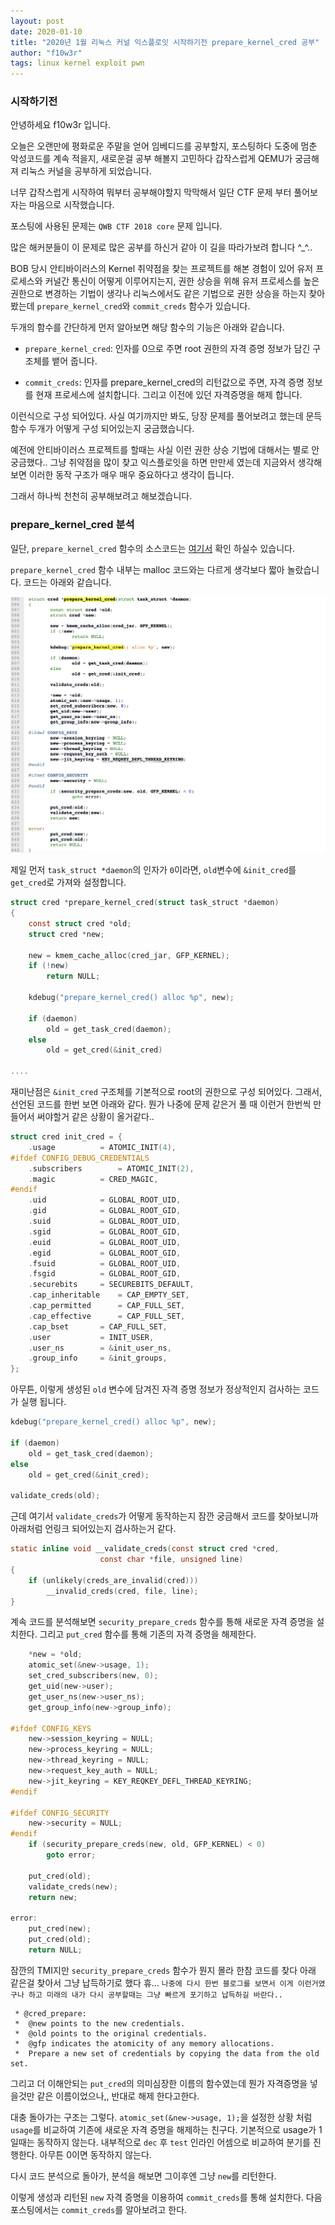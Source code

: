 ```yaml
---
layout: post
date: 2020-01-10
title: "2020년 1월 리눅스 커널 익스플로잇 시작하기전 prepare_kernel_cred 공부"
author: "f10w3r"
tags: linux kernel exploit pwn
---
```


### 시작하기전

안녕하세요 f10w3r 입니다.

오늘은 오랜만에 평화로운 주말을 얻어 임베디드를 공부할지, 포스팅하다 도중에 멈춘 악성코드를 계속 적을지, 새로운걸 공부 해볼지 고민하다 갑작스럽게 QEMU가 궁금해져 리눅스 커널을 공부하게 되었습니다.

너무 갑작스럽게 시작하여 뭐부터 공부해야할지 막막해서 일단 CTF 문제 부터 풀어보자는 마음으로 시작했습니다.

포스팅에 사용된 문제는 `QWB CTF 2018 core` 문제 입니다.

많은 해커분들이 이 문제로 많은 공부를 하신거 같아 이 길을 따라가보려 합니다 ^_^..

BOB 당시 안티바이러스의 Kernel 취약점을 찾는 프로젝트를 해본 경험이 있어 유저 프로세스와 커널간 통신이 어떻게 이루어지는지, 권한 상승을 위해 유저 프로세스를 높은 권한으로 변경하는 기법이 생각나 리눅스에서도 같은 기법으로 권한 상승을 하는지 찾아봤는데 `prepare_kernel_cred`와 `commit_creds` 함수가 있습니다.

두개의 함수를 간단하게 먼저 알아보면 해당 함수의 기능은 아래와 같습니다.

- `prepare_kernel_cred`: 인자를 0으로 주면 root 권한의 자격 증명 정보가 담긴 구조체를 뱉어 줍니다.

- `commit_creds`: 인자를 prepare_kernel_cred의 리턴값으로 주면, 자격 증명 정보를 현재 프로세스에 설치합니다. 그리고 이전에 있던 자격증명을 해제 합니다. 

이런식으로 구성 되어있다. 사실 여기까지만 봐도, 당장 문제를 풀어보려고 했는데 문득 함수 두개가 어떻게 구성 되어있는지 궁금했습니다.

예전에 안티바이러스 프로젝트를 할때는 사실 이런 권한 상승 기법에 대해서는 별로 안궁금했다.. 그냥 취약점을 많이 찾고 익스플로잇을 하면 만만세 였는데 지금와서 생각해보면 이러한 동작 구조가 매우 매우 중요하다고 생각이 듭니다.

그래서 하나씩 천천히 공부해보려고 해보겠습니다.


### prepare_kernel_cred 분석

일단, `prepare_kernel_cred` 함수의 소스코드는 [여기서](https://elixir.bootlin.com/linux/v4.18/source/kernel/cred.c#L595) 확인 하실수 있습니다. 

`prepare_kernel_cred` 함수 내부는 malloc 코드와는 다르게 생각보다 짧아 놀랐습니다. 코드는 아래와 같습니다. 

![pic1](pic/prepare_kernel_cred.png?raw=true)

제일 먼저 `task_struct *daemon`의 인자가 `0`이라면, `old`변수에 `&init_cred`를 `get_cred`로 가져와 설정합니다. 

```c
struct cred *prepare_kernel_cred(struct task_struct *daemon)
{
	const struct cred *old;
	struct cred *new;

	new = kmem_cache_alloc(cred_jar, GFP_KERNEL);
	if (!new)
		return NULL;

	kdebug("prepare_kernel_cred() alloc %p", new);

	if (daemon)
		old = get_task_cred(daemon);
	else
		old = get_cred(&init_cred)

....
```

재미난점은 `&init_cred` 구조체를 기본적으로 root의 권한으로 구성 되어있다. 그래서, 선언된 코드를 한번 보면 아래와 같다. 뭔가 나중에 문제 같은거 풀 때 이런거 한번씩 만들어서 써야할거 같은 상황이 올거같다.. 

```c
struct cred init_cred = {
	.usage			= ATOMIC_INIT(4),
#ifdef CONFIG_DEBUG_CREDENTIALS
	.subscribers		= ATOMIC_INIT(2),
	.magic			= CRED_MAGIC,
#endif
	.uid			= GLOBAL_ROOT_UID,
	.gid			= GLOBAL_ROOT_GID,
	.suid			= GLOBAL_ROOT_UID,
	.sgid			= GLOBAL_ROOT_GID,
	.euid			= GLOBAL_ROOT_UID,
	.egid			= GLOBAL_ROOT_GID,
	.fsuid			= GLOBAL_ROOT_UID,
	.fsgid			= GLOBAL_ROOT_GID,
	.securebits		= SECUREBITS_DEFAULT,
	.cap_inheritable	= CAP_EMPTY_SET,
	.cap_permitted		= CAP_FULL_SET,
	.cap_effective		= CAP_FULL_SET,
	.cap_bset		= CAP_FULL_SET,
	.user			= INIT_USER,
	.user_ns		= &init_user_ns,
	.group_info		= &init_groups,
};
```

아무튼, 이렇게 생성된 `old` 변수에 담겨진 자격 증명 정보가 정상적인지 검사하는 코드가 실행 됩니다.

```c
kdebug("prepare_kernel_cred() alloc %p", new);

if (daemon)
    old = get_task_cred(daemon);
else
    old = get_cred(&init_cred);

validate_creds(old);
```

근데 여기서 `validate_creds`가 어떻게 동작하는지 잠깐 궁금해서 코드를 찾아보니까 아래처럼 언링크 되어있는지 검사하는거 같다.
```c
static inline void __validate_creds(const struct cred *cred,
				    const char *file, unsigned line)
{
	if (unlikely(creds_are_invalid(cred)))
		__invalid_creds(cred, file, line);
}
```

계속 코드를 분석해보면 `security_prepare_creds` 함수를 통해 새로운 자격 증명을 설치한다. 그리고 `put_cred` 함수를 통해 기존의 자격 증명을 해제한다.

```c
	*new = *old;
	atomic_set(&new->usage, 1);
	set_cred_subscribers(new, 0);
	get_uid(new->user);
	get_user_ns(new->user_ns);
	get_group_info(new->group_info);

#ifdef CONFIG_KEYS
	new->session_keyring = NULL;
	new->process_keyring = NULL;
	new->thread_keyring = NULL;
	new->request_key_auth = NULL;
	new->jit_keyring = KEY_REQKEY_DEFL_THREAD_KEYRING;
#endif

#ifdef CONFIG_SECURITY
	new->security = NULL;
#endif
	if (security_prepare_creds(new, old, GFP_KERNEL) < 0)
		goto error;

	put_cred(old);
	validate_creds(new);
	return new;

error:
	put_cred(new);
	put_cred(old);
	return NULL;
```

잠깐의 TMI지만 `security_prepare_creds` 함수가 뭔지 몰라 한참 코드를 찾다 아래 같은걸 찾아서 그냥 납득하기로 했다 휴... `나중에 다시 한번 블로그를 보면서 이게 이런거였구나 하고 미래의 내가 다시 공부할때는 그냥 빠르게 포기하고 납득하길 바란다..`
```
 * @cred_prepare:
 *	@new points to the new credentials.
 *	@old points to the original credentials.
 *	@gfp indicates the atomicity of any memory allocations.
 *	Prepare a new set of credentials by copying the data from the old set.
```

그리고 더 이해안되는 `put_cred`의 의미심장한 이름의 함수였는데 뭔가 자격증명을 넣을것만 같은 이름이었으나,, 반대로 해제 한다고한다.

대충 돌아가는 구조는 그렇다. `atomic_set(&new->usage, 1);`을 설정한 상황 처럼 `usage`를 비교하여 기존에 새로운 자격 증명을 해제하는 친구다. 기본적으로 usage가 1일때는 동작하지 않는다. 내부적으로 `dec` 후 `test` 인라인 어셈으로 비교하여 분기를 진행한다. 아무튼 0이면 동작하지 않는다.

다시 코드 분석으로 돌아가, 분석을 해보면 그이후엔 그냥 `new`를 리턴한다.

이렇게 생성과 리턴된 `new` 자격 증명을 이용하여 `commit_creds`를 통해 설치한다. 다음 포스팅에서는 `commit_creds`를 알아보려고 한다.

